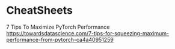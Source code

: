 # CheatSheets
7 Tips To Maximize PyTorch Performance
https://towardsdatascience.com/7-tips-for-squeezing-maximum-performance-from-pytorch-ca4a40951259
